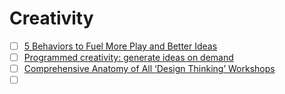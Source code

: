 # Creativity

- [ ] [5 Behaviors to Fuel More Play and Better Ideas](https://www.ideou.com/blogs/inspiration/5-behaviors-to-fuel-more-play-and-better-ideas)
- [ ] [Programmed creativity: generate ideas on demand](https://nesslabs.com/programmed-creativity)
- [ ] [Comprehensive Anatomy of All ‘Design Thinking’ Workshops](https://uxdesign.cc/comprehensive-anatomy-of-all-ux-design-thinking-workshops-c416706cd3e2)
- [ ] []()
